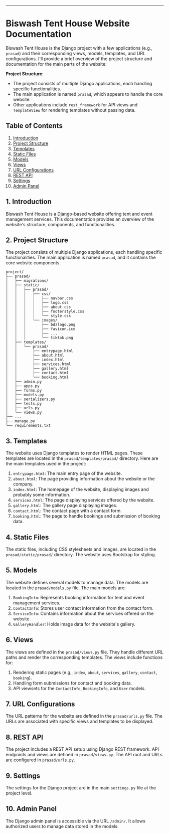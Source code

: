 
---
# Biswash Tent House Website Documentation
Biswash Tent House is the  Django project with a few applications (e.g., `prasad`) and their corresponding views, models, templates, and URL configurations. I'll provide a brief overview of the project structure and documentation for the main parts of the website:

 **Project Structure**:
   - The project consists of multiple Django applications, each handling specific functionalities.
   - The main application is named `prasad`, which appears to handle the core website.
   - Other applications include `rest_framework` for API views and `TemplateView` for rendering templates without passing data.

## Table of Contents
1. [Introduction](#introduction)
2. [Project Structure](#project-structure)
3. [Templates](#templates)
4. [Static Files](#static-files)
5. [Models](#models)
6. [Views](#views)
7. [URL Configurations](#url-configurations)
8. [REST API](#rest-api)
9. [Settings](#settings)
10. [Admin Panel](#admin-panel)

<a name="introduction"></a>
## 1. Introduction

Biswash Tent House is a Django-based website offering tent and event management services. This documentation provides an overview of the website's structure, components, and functionalities.

<a name="project-structure"></a>
## 2. Project Structure

The project consists of multiple Django applications, each handling specific functionalities. The main application is named `prasad`, and it contains the core website components.

```
project/
├── prasad/
│   ├── migrations/
│   ├── static/
│   │   ├── prasad/
│   │   │   ├── css/
│   │   │   │   ├── navbar.css
│   │   │   │   ├── logo.css
│   │   │   │   ├── about.css
│   │   │   │   ├── footerstyle.css
│   │   │   │   └── style.css
│   │   │   └── images/
│   │   │       ├── bdzlogo.png
│   │   │       ├── favicon.ico
│   │   │       ├── ...
│   │   │       └── tiktok.png
│   ├── templates/
│   │   └── prasad/
│   │       ├── entrypage.html
│   │       ├── about.html
│   │       ├── index.html
│   │       ├── services.html
│   │       ├── gallery.html
│   │       ├── contact.html
│   │       └── booking.html
│   ├── admin.py
│   ├── apps.py
│   ├── forms.py
│   ├── models.py
│   ├── serializers.py
│   ├── tests.py
│   ├── urls.py
│   └── views.py
├── ...
├── manage.py
└── requirements.txt
```

<a name="templates"></a>
## 3. Templates

The website uses Django templates to render HTML pages. These templates are located in the `prasad/templates/prasad/` directory. Here are the main templates used in the project:

1. `entrypage.html`: The main entry page of the website.
2. `about.html`: The page providing information about the website or the company.
3. `index.html`: The homepage of the website, displaying images and probably some information.
4. `services.html`: The page displaying services offered by the website.
5. `gallery.html`: The gallery page displaying images.
6. `contact.html`: The contact page with a contact form.
7. `booking.html`: The page to handle bookings and submission of booking data.

<a name="static-files"></a>
## 4. Static Files

The static files, including CSS stylesheets and images, are located in the `prasad/static/prasad/` directory. The website uses Bootstrap for styling.

<a name="models"></a>
## 5. Models

The website defines several models to manage data. The models are located in the `prasad/models.py` file. The main models are:

1. `BookingInfo`: Represents booking information for tent and event management services.
2. `ContactInfo`: Stores user contact information from the contact form.
3. `ServiceInfo`: Contains information about the services offered on the website.
4. `GalleryHandler`: Holds image data for the website's gallery.

<a name="views"></a>
## 6. Views

The views are defined in the `prasad/views.py` file. They handle different URL paths and render the corresponding templates. The views include functions for:

1. Rendering static pages (e.g., `index`, `about`, `services`, `gallery`, `contact`, `booking`).
2. Handling form submissions for contact and booking data.
3. API viewsets for the `ContactInfo`, `BookingInfo`, and `User` models.

<a name="url-configurations"></a>
## 7. URL Configurations

The URL patterns for the website are defined in the `prasad/urls.py` file. The URLs are associated with specific views and templates to be displayed.

<a name="rest-api"></a>
## 8. REST API

The project includes a REST API setup using Django REST framework. API endpoints and views are defined in `prasad/views.py`. The API root and URLs are configured in `prasad/urls.py`.

<a name="settings"></a>
## 9. Settings

The settings for the Django project are in the main `settings.py` file at the project level.

<a name="admin-panel"></a>
## 10. Admin Panel

The Django admin panel is accessible via the URL `/admin/`. It allows authorized users to manage data stored in the models.
